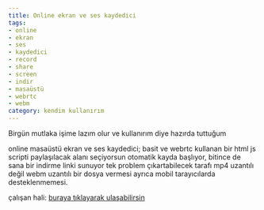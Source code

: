 ```yaml
---
title: Online ekran ve ses kaydedici
tags:
- online
- ekran
- ses
- kaydedici
- record
- share
- screen
- indir
- masaüstü
- webrtc
- webm
category: kendim kullanırım
---
```


Birgün mutlaka işime lazım olur ve kullanırım diye hazırda tuttuğum 

online masaüstü ekran ve ses kaydedici;
basit ve webrtc kullanan bir html js scripti paylaşılacak alanı seçiyorsun otomatik kayda başlıyor, bitince de sana bir indirme linki sunuyor 
tek problem çıkartabilecek tarafı mp4 uzantılı değil webm uzantılı  bir dosya vermesi ayrıca mobil tarayıcılarda desteklenmemesi.



çalışan hali:
[buraya tıklayarak ulaşabilirsin ](http://bymfd.github.io/see/webrtcrecorder/)
